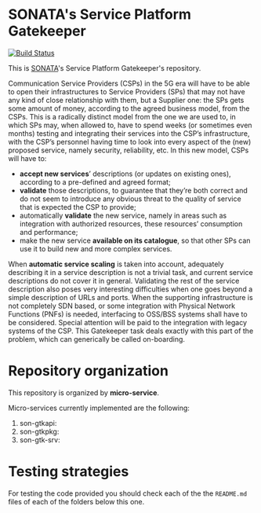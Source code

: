# SONATA's Service Platform Gatekeeper
[![Build Status](http://jenkins.sonata-nfv.eu/buildStatus/icon?job=son-gkeeper)](http://jenkins.sonata-nfv.eu/job/son-gkeeper)

This is [SONATA](http://www.sonata-nfv.eu)'s Service Platform Gatekeeper's repository.

Communication Service Providers (CSPs) in the 5G era will have to be able to open their infrastructures to Service Providers (SPs) that may not have any kind of close relationship with them, but a Supplier one: the SPs gets some amount of money, according to the agreed business model, from the CSPs. This is a radically distinct model from the one we are used to, in which SPs may, when allowed to, have to spend weeks (or sometimes even months) testing and integrating their services into the CSP’s infrastructure, with the CSP’s personnel having time to look into every aspect of the (new) proposed service, namely security, reliability, etc. In this new model, CSPs will have to:

 * **accept new services**’ descriptions (or updates on existing ones), according to a pre-defined and agreed format;
 * **validate** those descriptions, to guarantee that they’re both correct and do not seem to introduce any obvious threat to the quality of service that is expected the CSP to provide;
 * automatically **validate** the new service, namely in areas such as integration with authorized resources, these resources’ consumption and performance;
 * make the new service **available on its catalogue**, so that other SPs can use it to build new and more complex services.

When **automatic service scaling** is taken into account, adequately describing it in a service description is not a trivial task, and current service descriptions do not cover it in general. Validating the rest of the service description also poses very interesting difficulties when one goes beyond a simple description of URLs and ports. When the supporting infrastructure is not completely SDN based, or some integration with Physical Network Functions (PNFs) is needed, interfacing to OSS/BSS systems shall have to be considered. Special attention will be paid to the integration with legacy systems of the CSP. This Gatekeeper task deals exactly with this part of the problem, which can generically be called on-boarding. 

# Repository organization
This repository is organized by **micro-service**.

Micro-services currently implemented are the following:

1. son-gtkapi:
1. son-gtkpkg:
1. son-gtk-srv:

# Testing strategies
For testing the code provided you should check each of the the `README.md` files of each of the folders below this one. 
